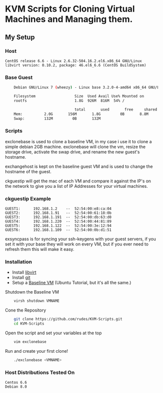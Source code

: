 # KVM Scripts for Cloning Virtual Machines and Managing them.

## My Setup

### Host

	CentOS release 6.6 - Linux 2.6.32-504.16.2.el6.x86_64 GNU/Linux
	libvirt version: 0.10.2, package: 46.el6_6.6 (CentOS BuildSystem)

### Base Guest

```bash
	Debian GNU/Linux 7 (wheezy) - Linux base 3.2.0-4-amd64 x86_64 GNU/Linux

	Filesystem                  Size  Used Avail Use% Mounted on
	rootfs                      1.8G  926M  816M  54% /

								total       used       free     shared    buffers     cached
	Mem:          2.0G       156M       1.8G         0B       8.8M        68M
	Swap:         132M         0B       132M
```

### Scripts

exclonebase is used to clone a baseline VM, in my case i use it to clone a simple debian 2GB machine. exclonebase will clone the vm, resize the storage drive, activate the swap drive, and rename the new guest's hostname.

exchangehost is kept on the baseline guest VM and is used to change the hostname of the guest.

ckguestip will get the mac of each VM and compare it against the IP's on the network to give you a list of IP Addresses for your virtual machines.

### ckguestip Example
	GUEST1:      192.168.1.2    --  52:54:00:e8:ca:04
	GUEST2:      192.168.1.91   --  52:54:00:61:18:0b
	GUEST3:      192.168.1.191  --  52:54:00:db:63:d0
	GUEST4:      192.168.1.220  --  52:54:00:44:81:89
	GUEST5:      192.168.1.122  --  52:54:00:3e:12:94
	GUEST6:      192.168.1.109  --  52:54:00:0b:d1:51

exsyncpass is for syncing your ssh-keygens with your guest servers, if you set it with your base they will work on every VM, but if you ever need to refresh them this will make it easy.

### Installation

* Install [libvirt](http://libvirt.org/)
* Install [git](https://git-scm.com/)
* Setup a [Baseline VM](http://www.howtogeek.com/117635/how-to-install-kvm-and-create-virtual-machines-on-ubuntu/) (Ubuntu Tutorial, but it's all the same.)

Shutdown the Baseline VM

```bash
	virsh shutdown VMNAME
```

Cone the Repository

```bash
	git clone https://github.com/rudes/KVM-Scripts.git
	cd KVM-Scripts
```

Open the script and set your variables at the top

```bash
	vim exclonebase
```

Run and create your first clone!

```bash
	./exclonebase <VMNAME>
```

### Host Distributions Tested On

	Centos 6.6
	Debian 8.0
